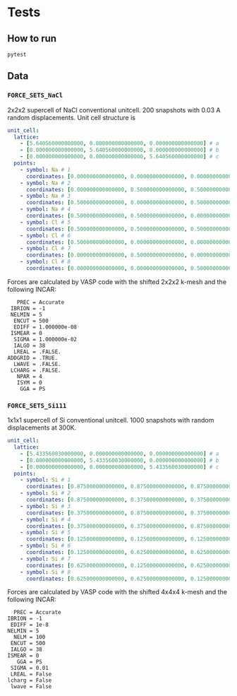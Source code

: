 # Tests

## How to run

```
pytest
```

## Data

### `FORCE_SETS_NaCl`

2x2x2 supercell of NaCl conventional unitcell. 200 snapshots with 0.03 A random
displacements. Unit cell structure is

```yaml
unit_cell:
  lattice:
    - [5.640560000000000, 0.000000000000000, 0.000000000000000] # a
    - [0.000000000000000, 5.640560000000000, 0.000000000000000] # b
    - [0.000000000000000, 0.000000000000000, 5.640560000000000] # c
  points:
    - symbol: Na # 1
      coordinates: [0.000000000000000, 0.000000000000000, 0.000000000000000]
    - symbol: Na # 2
      coordinates: [0.000000000000000, 0.500000000000000, 0.500000000000000]
    - symbol: Na # 3
      coordinates: [0.500000000000000, 0.000000000000000, 0.500000000000000]
    - symbol: Na # 4
      coordinates: [0.500000000000000, 0.500000000000000, 0.000000000000000]
    - symbol: Cl # 5
      coordinates: [0.500000000000000, 0.500000000000000, 0.500000000000000]
    - symbol: Cl # 6
      coordinates: [0.500000000000000, 0.000000000000000, 0.000000000000000]
    - symbol: Cl # 7
      coordinates: [0.000000000000000, 0.500000000000000, 0.000000000000000]
    - symbol: Cl # 8
      coordinates: [0.000000000000000, 0.000000000000000, 0.500000000000000]
```

Forces are calculated by VASP code with the shifted 2x2x2
k-mesh and the following INCAR:

```
   PREC = Accurate
 IBRION = -1
 NELMIN = 5
  ENCUT = 500
  EDIFF = 1.000000e-08
 ISMEAR = 0
  SIGMA = 1.000000e-02
  IALGO = 38
  LREAL = .FALSE.
ADDGRID = .TRUE.
  LWAVE = .FALSE.
 LCHARG = .FALSE.
   NPAR = 4
   ISYM = 0
    GGA = PS
```

### `FORCE_SETS_Si111`

1x1x1 supercell of Si conventional unitcell. 1000 snapshots with random
displacements at 300K.

```yaml
unit_cell:
  lattice:
    - [5.433560030000000, 0.000000000000000, 0.000000000000000] # a
    - [0.000000000000000, 5.433560030000000, 0.000000000000000] # b
    - [0.000000000000000, 0.000000000000000, 5.433560030000000] # c
  points:
    - symbol: Si # 1
      coordinates: [0.875000000000000, 0.875000000000000, 0.875000000000000]
    - symbol: Si # 2
      coordinates: [0.875000000000000, 0.375000000000000, 0.375000000000000]
    - symbol: Si # 3
      coordinates: [0.375000000000000, 0.875000000000000, 0.375000000000000]
    - symbol: Si # 4
      coordinates: [0.375000000000000, 0.375000000000000, 0.875000000000000]
    - symbol: Si # 5
      coordinates: [0.125000000000000, 0.125000000000000, 0.125000000000000]
    - symbol: Si # 6
      coordinates: [0.125000000000000, 0.625000000000000, 0.625000000000000]
    - symbol: Si # 7
      coordinates: [0.625000000000000, 0.125000000000000, 0.625000000000000]
    - symbol: Si # 8
      coordinates: [0.625000000000000, 0.625000000000000, 0.125000000000000]
```

Forces are calculated by VASP code with the shifted 4x4x4
k-mesh and the following INCAR:

```
  PREC = Accurate
IBRION = -1
 EDIFF = 1e-8
NELMIN = 5
  NELM = 100
 ENCUT = 500
 IALGO = 38
ISMEAR = 0
   GGA = PS
 SIGMA = 0.01
 LREAL = False
lcharg = False
 lwave = False
```
